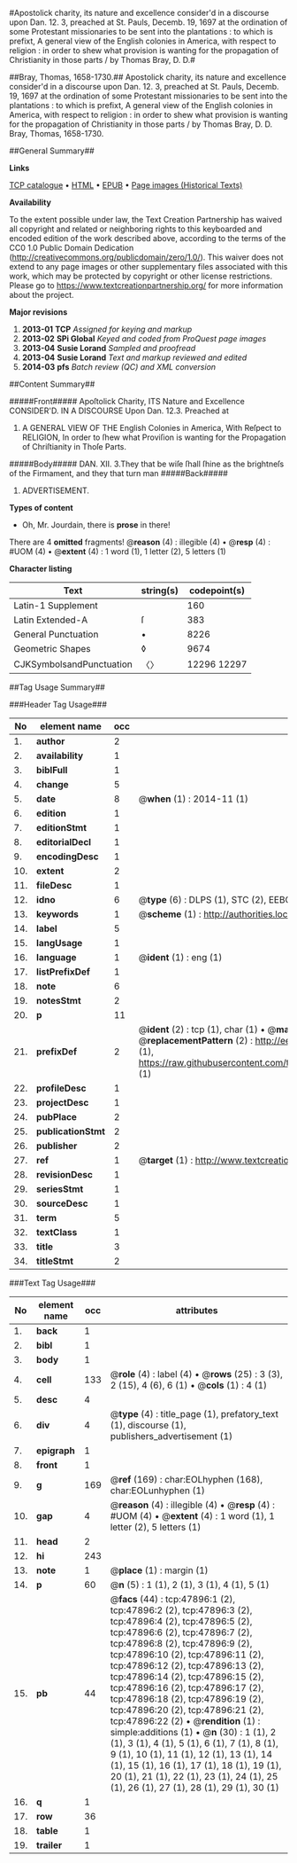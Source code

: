 #Apostolick charity, its nature and excellence consider'd in a discourse upon Dan. 12. 3, preached at St. Pauls, Decemb. 19, 1697 at the ordination of some Protestant missionaries to be sent into the plantations : to which is prefixt, A general view of the English colonies in America, with respect to religion : in order to shew what provision is wanting for the propagation of Christianity in those parts / by Thomas Bray, D. D.#

##Bray, Thomas, 1658-1730.##
Apostolick charity, its nature and excellence consider'd in a discourse upon Dan. 12. 3, preached at St. Pauls, Decemb. 19, 1697 at the ordination of some Protestant missionaries to be sent into the plantations : to which is prefixt, A general view of the English colonies in America, with respect to religion : in order to shew what provision is wanting for the propagation of Christianity in those parts / by Thomas Bray, D. D.
Bray, Thomas, 1658-1730.

##General Summary##

**Links**

[TCP catalogue](http://www.ota.ox.ac.uk/tcp/)  • 
[HTML](http://tei.it.ox.ac.uk/tcp/Texts-HTML/free/A29/A29247.html)  • 
[EPUB](http://tei.it.ox.ac.uk/tcp/Texts-EPUB/free/A29/A29247.epub) • 
[Page images (Historical Texts)](https://historicaltexts.jisc.ac.uk/eebo-11602113e)

**Availability**

To the extent possible under law, the Text Creation Partnership has waived all copyright and related or neighboring rights to this keyboarded and encoded edition of the work described above, according to the terms of the CC0 1.0 Public Domain Dedication (http://creativecommons.org/publicdomain/zero/1.0/). This waiver does not extend to any page images or other supplementary files associated with this work, which may be protected by copyright or other license restrictions. Please go to https://www.textcreationpartnership.org/ for more information about the project.

**Major revisions**

1. __2013-01__ __TCP__ *Assigned for keying and markup*
1. __2013-02__ __SPi Global__ *Keyed and coded from ProQuest page images*
1. __2013-04__ __Susie Lorand__ *Sampled and proofread*
1. __2013-04__ __Susie Lorand__ *Text and markup reviewed and edited*
1. __2014-03__ __pfs__ *Batch review (QC) and XML conversion*

##Content Summary##

#####Front#####
Apoſtolick Charity, ITS Nature and Excellence CONSIDER'D. IN A DISCOURSE Upon Dan. 12.3. Preached at
1. A GENERAL VIEW OF THE English Colonies in America, With Reſpect to RELIGION, In order to ſhew what Proviſion is wanting for the Propagation of Chriſtianity in Thoſe Parts.

#####Body#####
DAN. XII. 3.They that be wiſe ſhall ſhine as the brightneſs of the Firmament, and they that turn man
#####Back#####

1. ADVERTISEMENT.

**Types of content**

  * Oh, Mr. Jourdain, there is **prose** in there!

There are 4 **omitted** fragments! 
 @__reason__ (4) : illegible (4)  •  @__resp__ (4) : #UOM (4)  •  @__extent__ (4) : 1 word (1), 1 letter (2), 5 letters (1)

**Character listing**


|Text|string(s)|codepoint(s)|
|---|---|---|
|Latin-1 Supplement| |160|
|Latin Extended-A|ſ|383|
|General Punctuation|•|8226|
|Geometric Shapes|◊|9674|
|CJKSymbolsandPunctuation|〈〉|12296 12297|

##Tag Usage Summary##

###Header Tag Usage###

|No|element name|occ|attributes|
|---|---|---|---|
|1.|__author__|2||
|2.|__availability__|1||
|3.|__biblFull__|1||
|4.|__change__|5||
|5.|__date__|8| @__when__ (1) : 2014-11 (1)|
|6.|__edition__|1||
|7.|__editionStmt__|1||
|8.|__editorialDecl__|1||
|9.|__encodingDesc__|1||
|10.|__extent__|2||
|11.|__fileDesc__|1||
|12.|__idno__|6| @__type__ (6) : DLPS (1), STC (2), EEBO-CITATION (1), OCLC (1), VID (1)|
|13.|__keywords__|1| @__scheme__ (1) : http://authorities.loc.gov/ (1)|
|14.|__label__|5||
|15.|__langUsage__|1||
|16.|__language__|1| @__ident__ (1) : eng (1)|
|17.|__listPrefixDef__|1||
|18.|__note__|6||
|19.|__notesStmt__|2||
|20.|__p__|11||
|21.|__prefixDef__|2| @__ident__ (2) : tcp (1), char (1)  •  @__matchPattern__ (2) : ([0-9\-]+):([0-9IVX]+) (1), (.+) (1)  •  @__replacementPattern__ (2) : http://eebo.chadwyck.com/downloadtiff?vid=$1&page=$2 (1), https://raw.githubusercontent.com/textcreationpartnership/Texts/master/tcpchars.xml#$1 (1)|
|22.|__profileDesc__|1||
|23.|__projectDesc__|1||
|24.|__pubPlace__|2||
|25.|__publicationStmt__|2||
|26.|__publisher__|2||
|27.|__ref__|1| @__target__ (1) : http://www.textcreationpartnership.org/docs/. (1)|
|28.|__revisionDesc__|1||
|29.|__seriesStmt__|1||
|30.|__sourceDesc__|1||
|31.|__term__|5||
|32.|__textClass__|1||
|33.|__title__|3||
|34.|__titleStmt__|2||


###Text Tag Usage###

|No|element name|occ|attributes|
|---|---|---|---|
|1.|__back__|1||
|2.|__bibl__|1||
|3.|__body__|1||
|4.|__cell__|133| @__role__ (4) : label (4)  •  @__rows__ (25) : 3 (3), 2 (15), 4 (6), 6 (1)  •  @__cols__ (1) : 4 (1)|
|5.|__desc__|4||
|6.|__div__|4| @__type__ (4) : title_page (1), prefatory_text (1), discourse (1), publishers_advertisement (1)|
|7.|__epigraph__|1||
|8.|__front__|1||
|9.|__g__|169| @__ref__ (169) : char:EOLhyphen (168), char:EOLunhyphen (1)|
|10.|__gap__|4| @__reason__ (4) : illegible (4)  •  @__resp__ (4) : #UOM (4)  •  @__extent__ (4) : 1 word (1), 1 letter (2), 5 letters (1)|
|11.|__head__|2||
|12.|__hi__|243||
|13.|__note__|1| @__place__ (1) : margin (1)|
|14.|__p__|60| @__n__ (5) : 1 (1), 2 (1), 3 (1), 4 (1), 5 (1)|
|15.|__pb__|44| @__facs__ (44) : tcp:47896:1 (2), tcp:47896:2 (2), tcp:47896:3 (2), tcp:47896:4 (2), tcp:47896:5 (2), tcp:47896:6 (2), tcp:47896:7 (2), tcp:47896:8 (2), tcp:47896:9 (2), tcp:47896:10 (2), tcp:47896:11 (2), tcp:47896:12 (2), tcp:47896:13 (2), tcp:47896:14 (2), tcp:47896:15 (2), tcp:47896:16 (2), tcp:47896:17 (2), tcp:47896:18 (2), tcp:47896:19 (2), tcp:47896:20 (2), tcp:47896:21 (2), tcp:47896:22 (2)  •  @__rendition__ (1) : simple:additions (1)  •  @__n__ (30) : 1 (1), 2 (1), 3 (1), 4 (1), 5 (1), 6 (1), 7 (1), 8 (1), 9 (1), 10 (1), 11 (1), 12 (1), 13 (1), 14 (1), 15 (1), 16 (1), 17 (1), 18 (1), 19 (1), 20 (1), 21 (1), 22 (1), 23 (1), 24 (1), 25 (1), 26 (1), 27 (1), 28 (1), 29 (1), 30 (1)|
|16.|__q__|1||
|17.|__row__|36||
|18.|__table__|1||
|19.|__trailer__|1||
